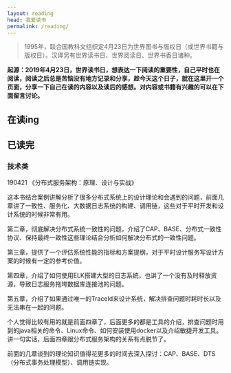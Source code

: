 ```yaml
---
layout: reading
head: 我爱读书
permalink: /reading/
---
```


> 1995年，联合国教科文组织定4月23日为世界图书与版权日（或世界书籍与版权日）。汉译另有世界读书日、世界阅读日、世界书香日诸种。

**起源：2019年4月23日，世界读书日，想表达一下阅读的重要性，自己平时也在阅读，阅读之后总是苦恼没有地方记录和分享，趁今天这个日子，就在这里开一个页面，分享一下自己在读的内容以及读后的感想。对内容或书籍有兴趣的可以在下面留言讨论。**

## 在读ing

## 已读完

### 技术类
190421 《分布式服务架构：原理、设计与实战》

这本书结合案例讲解分析了很多分布式系统上的设计理论和会遇到的问题，前面几章讲了一致性、服务化、大数据日志系统的构建、调用链，这些对于平时开发和设计系统的时候非常有用。

第二章，彻底解决分布式系统一致性的问题，介绍了CAP、BASE、分布式一致性协议、保持最终一致性这些理论结合分析如何解决分布式的一致性问题。

第三章，提供了一个评估系统性能的指标和方案提纲，对于平时设计服务写设计方案的时候有一定的参考价值。

第四章，介绍了如何使用ELK搭建大型的日志系统，也讲了一个没有及时释放资源，导致日志服务拖垮数据库连接池的问题。

第五章，介绍了如果通过唯一的TraceId来设计系统，解决排查问题时耗时长以及无法串在一起的问题。

个人觉得比较有用的就是前面四章了，后面更多的都是工具的介绍，排查问题时用到的java相关的命令、Linux命令、如何安装使用docker以及介绍敏捷开发工具。讲一句实话，后面四章跟分布式服务架构的关系有点脱节了。

前面的几章谈到的理论知识值得花更多的时间去深入探讨：CAP、BASE、DTS（分布式事务处理模型）、调用链实现。
